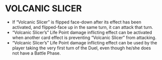 
# VOLCANIC SLICER

*   If “Volcanic Slicer” is flipped face-down after its effect has been activated, and flipped-face up in the same turn, it can attack that turn.
*   “Volcanic Slicer’s” Life Point damage inflicting effect can be activated when another card effect is preventing “Volcanic Slicer” from attacking.
*   “Volcanic Slicer’s” Life Point damage inflicting effect can be used by the player taking the very first turn of the Duel, even though he/she does not have a Battle Phase.

  
